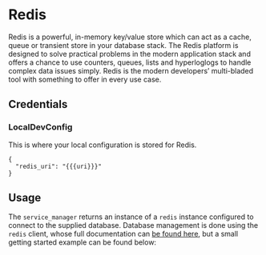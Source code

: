 # Redis

Redis is a powerful, in-memory key/value store which can act as a cache, queue or transient store in your database stack. The Redis platform is designed to solve practical problems in the modern application stack and offers a chance to use counters, queues, lists and hyperloglogs to handle complex data issues simply. Redis is the modern developers’ multi-bladed tool with something to offer in every use case.

##  Credentials

###  LocalDevConfig

This is where your local configuration is stored for Redis.
```
{
  "redis_uri": "{{{uri}}}"
}
```

## Usage

The `service_manager` returns an instance of a `redis` instance configured to connect to the supplied database. Database management is done using the `redis` client, whose full documentation can [be found here](https://pypi.python.org/pypi/redis),
but a small getting started example can be found below:

```javascript

```
